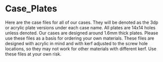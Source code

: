 # Case_Plates
Here are the case files for all of our cases. They will be denoted as the 3dp or acrylic plate versions under each case name. All plates are 14x14 holes unless denoted. Our cases are designed around 1.6mm thick plates. Please use these files as a basis for ordering your own materials. These files are designed with acrylic in mind and with kerf adjusted to the screw hole locations, so they may not work for other materials with different kerf. Use these files at your own risk.